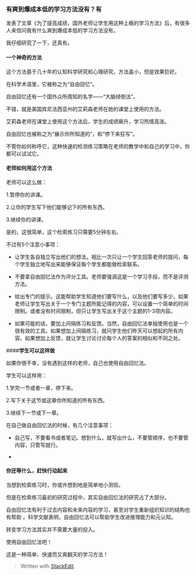 
### 有爽到爆成本低的学习方法没有？有

发表了文章《为了提高成绩，国外老师让学生用这种上瘾的学习方法》后，有很多人来信问我有什么爽到爆成本低的学习方法没有。

我仔细研究了一下，还真有。

#### 一个神奇的方法

这个方法基于几十年的认知科学研究和心理研究，方法虽小，但是效果巨好。

在科学术语里，它被称之为“自由回忆”。

自由回忆还有一个国外众所周知的名字——“大脑倾倒法”。

不错，就是美国宾尼法西亚州的艾莉森老师在她的课堂上使用的方法。

艾莉森老师在课堂上使用这个方法后，学生的成绩飙升，学习热情高涨。

自由回忆也被称之为“展示你所知道的”，和“停下来狂写”。

不管你如何称呼它，这种快速的检测练习策略在老师的教学中和自己的学习中，你都可以试试它。

#### **老师如何用这个方法**

老师可以这么做：

1.暂停你的讲课。

2.让你的学生写下他们能够记下的所有东西。

3.继续你的讲课。

是的，这很简单，这个检索练习只需要5分钟左右。

不过有5个注意小事项：

*  让学生各自独立写出他们的想法。相比一次只让一个学生回答老师的提问，每个学生独立地写出来能够保证每个学生都能做检索联系。

*  不要拿自由回忆法作为评分工具。老师要强调这是一个学习手段，而不是评测方法。

*  给出专门的提示。这能帮助学生知道他们要写什么，以及他们要写多少。如果老师让学生写出关于一个专门主题所能记得的内容，可以设置一个简单的时间限制。或者没有时间限制，但只让学生写出关于这个主题的1-3项内容。

*  如果可能的话，要加上间隔练习和反馈。当然，自由回忆法单独使用也是一个很有效的工具。如果想加上间隔练习，就问学生他们昨天可以想起的所有内容。如果想加上反馈，就让学生讨论讨论每个人的答案的相似和不同之处。

####**学生可以这样做**

如果你很不幸，没有遇到这样的老师，自己也使用自由回忆法。

学生可以这样用：

1.学完一节或者一章，停下来。

2.写下关于这节或这章你所知道的所有东西。

3.继续下一节或下一章。

在自己做自由回忆法的时候，有几个注意事项：

*  自己写，不要看书或者笔记。想到什么，就写出什么，不要管顺序，也不要管内容，只管写就行。

*  







#### 你还等什么，赶快行动起来 

当想到检索练习时，你或许想到地是简单地小测验。

但是在检索练习最初的研究过程中，其实自由回忆法的研究占了大部分。

自由回忆法有利于过去内容和未来内容的学习，甚至对学生重新组织知识的结构也有帮助 。科学文献表明，自由回忆法可以帮助学生改进推理能力和元认知。

转变学习方法其实并不需要大量的投入。

使用自由回忆法吧！

这是一种简单、快速而又爽翻天的学习方法！

> Written with [StackEdit](https://stackedit.io/).
<!--stackedit_data:
eyJoaXN0b3J5IjpbLTIwNTYwODUxMzIsLTkyNDEwMzUzMl19
-->